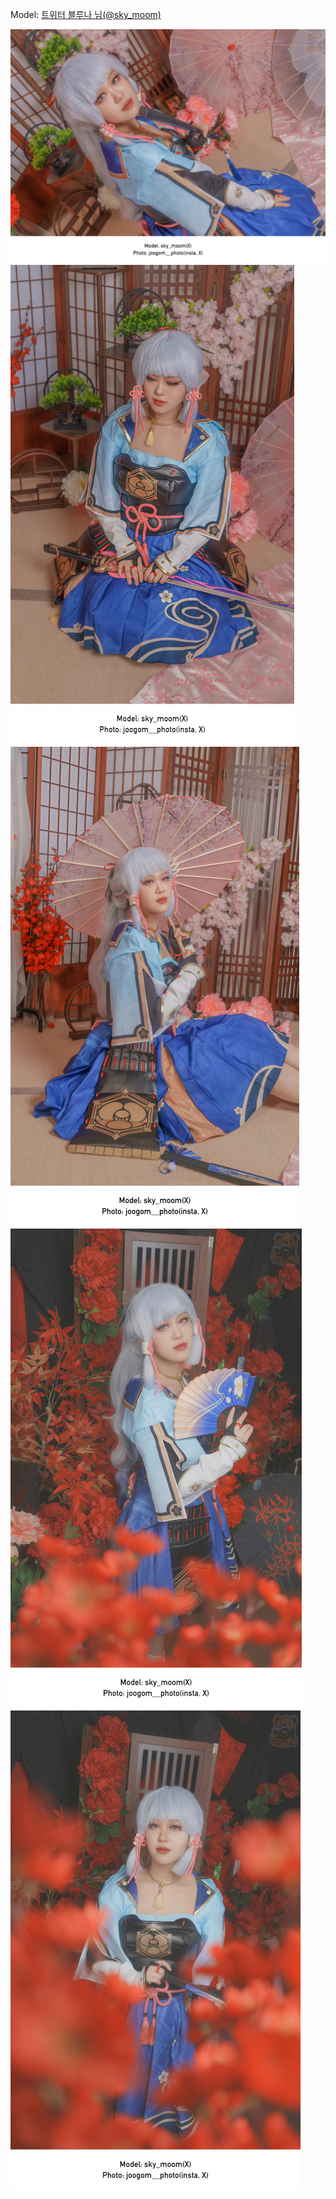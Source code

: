 ﻿---
dddd: 2024.07.13 루나스B 아야카
nickname: 블루나
sns_type: x
sns_id: sky_moom
---

<a name="sky_moom"></a>
Model: <a href="https://x.com/sky_moom" target="_blank">트위터 블루나 님(@sky_moom)</a>

![KakaoTalk20240821000713215.jpg](/assets/img/2024/07-13/KakaoTalk20240821000713215.jpg)
![KakaoTalk2024082100071321501.jpg](/assets/img/2024/07-13/KakaoTalk2024082100071321501.jpg)
![KakaoTalk2024082100071321502.jpg](/assets/img/2024/07-13/KakaoTalk2024082100071321502.jpg)
![KakaoTalk2024082100071321503.jpg](/assets/img/2024/07-13/KakaoTalk2024082100071321503.jpg)
![KakaoTalk2024082100071321504.jpg](/assets/img/2024/07-13/KakaoTalk2024082100071321504.jpg)